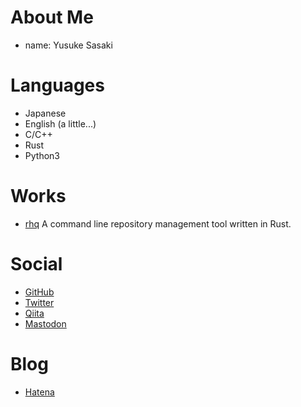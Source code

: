 # About Me
* name: Yusuke Sasaki

# Languages
* Japanese
* English (a little...)
* C/C++
* Rust
* Python3

# Works
* [rhq](https://github.com/ubnt-intrepid/rhq)
  A command line repository management tool written in Rust.

# Social
* [GitHub](https://github.com/ubnt-intrepid)
* [Twitter](https://twitter.com/ubnt_intrepid)
* [Qiita](http://qiita.com/ubnt_intrepid)
* [Mastodon](https://sns.ubnt-intrepid.nagoya/@ubnt_intrepid)

# Blog
* [Hatena](http://ubnt-intrepid.hatenablog.com)

